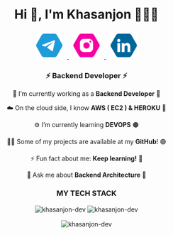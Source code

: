 <!-- <img style="display: block; text-align: center"
     src="https://media.geeksforgeeks.org/wp-content/uploads/20221123153249/SkillsRequiredtoBecomeaBackendDeveloper.png"> -->
<h1 align="center">Hi 👋, I'm Khasanjon 👨🏻‍💻</h1>
<h3 align="center">
<a href="https://t.me/unerringly" target="_blank">
<img style="margin-right:10px;width: 60px; height: 60px" src="images/telegram-blue-hexagon-logo-20894.svg">
</a>
<a href="https://www.instagram.com/khasanjon_mamadaliyev/">
<img style="margin-left: 10px; margin-right: 10px;width: 60px; height: 60px" src="images/instagram-hexagon-logo-20875.svg">
</a>
<a href="https://www.linkedin.com/in/khasanjon-dev/">
<img style="margin-left: 10px;width: 60px; height: 60px" src="images/linkedin-hexagon-blue-logo-20877.svg">
</a>
</h3>

<h3 align="center">⚡ Backend Developer ⚡</h3>
<div align="center">

🔭 I’m currently working as a **Backend Developer** 🔴

☁️ On the cloud side, I know **AWS ( EC2 ) & HEROKU** 🔵

⚙️ I’m currently learning **DEVOPS** 🟠

👨‍💻 Some of my projects are available at my **GitHub**! 🟢

⚡ Fun fact about me: **Keep learning!** 🔴

💬 Ask me about **Backend Architecture** 🔵
</div>

<h3 align="center">MY TECH STACK</h3>
<p align="center">
  <img align="center" width="47%" src="https://streak-stats.demolab.com?user=khasanjon-dev&theme=radical" alt="khasanjon-dev" />
  <img align="center" width="45%" src="https://github-readme-stats.vercel.app/api?username=khasanjon-dev&count_private=true&theme=aura&show_icons=true&locale=en" alt="khasanjon-dev" />
</p>
<p align="center">
  <img align="center" src="https://github-readme-stats.vercel.app/api/top-langs/?username=khasanjon-dev&theme=chartreuse-dark&langs_count=10&layout=compact" alt="khasanjon-dev" />
</p>